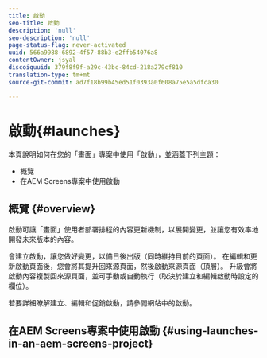 ```yaml
---
title: 啟動
seo-title: 啟動
description: 'null'
seo-description: 'null'
page-status-flag: never-activated
uuid: 566a9988-6892-4f57-88b3-e2ffb54076a8
contentOwner: jsyal
discoiquuid: 379f8f9f-a29c-43bc-84cd-218a279cf810
translation-type: tm+mt
source-git-commit: ad7f18b99b45ed51f0393a0f608a75e5a5dfca30

---
```



# 啟動{#launches}

本頁說明如何在您的「畫面」專案中使用「啟動」，並涵蓋下列主題：

* 概覽
* 在AEM Screens專案中使用啟動

## 概覽 {#overview}

啟動可讓「畫面」使用者部署排程的內容更新機制，以展開變更，並讓您有效率地開發未來版本的內容。

會建立啟動，讓您做好變更，以備日後出版（同時維持目前的頁面）。 在編輯和更新啟動頁面後，您會將其提升回來源頁面，然後啟動來源頁面（頂層）。 升級會將啟動內容複製回來源頁面，並可手動或自動執行（取決於建立和編輯啟動時設定的欄位）。

若要詳細瞭解建立、編輯和促銷啟動，請參閱網站中的啟動。

## 在AEM Screens專案中使用啟動 {#using-launches-in-an-aem-screens-project}

